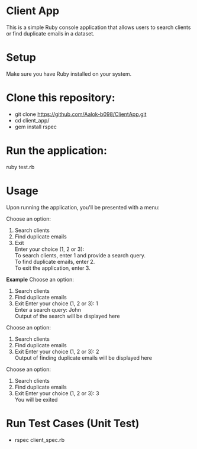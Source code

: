# Client App
This is a simple Ruby console application that allows users to search clients or find duplicate emails in a dataset.

# Setup
Make sure you have Ruby installed on your system.

# Clone this repository:

- git clone https://github.com/Aalok-b098/ClientApp.git
- cd client_app/
- gem install rspec

# Run the application:

ruby test.rb

# Usage
Upon running the application, you'll be presented with a menu:

Choose an option:
1. Search clients
2. Find duplicate emails
3. Exit<br>
Enter your choice (1, 2 or 3):<br>
To search clients, enter 1 and provide a search query.<br>
To find duplicate emails, enter 2.<br>
To exit the application, enter 3.

**Example**
Choose an option:
1. Search clients
2. Find duplicate emails
3. Exit
Enter your choice (1, 2 or 3): 1<br>
Enter a search query: John<br>
Output of the search will be displayed here

Choose an option:
1. Search clients
2. Find duplicate emails
3. Exit
Enter your choice (1, 2 or 3): 2<br>
Output of finding duplicate emails will be displayed here

Choose an option:
1. Search clients
2. Find duplicate emails
3. Exit
Enter your choice (1, 2 or 3): 3<br>
You will be exited

# Run Test Cases (Unit Test)
- rspec client_spec.rb
